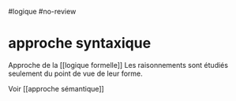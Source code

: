 #logique #no-review 
# approche syntaxique

Approche de la [[logique formelle]]
Les raisonnements sont étudiés seulement du point de vue de leur forme.

Voir [[approche sémantique]]



